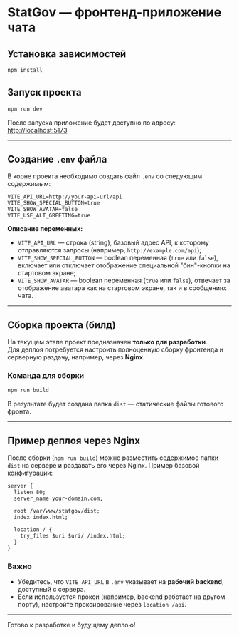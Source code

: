 # StatGov — фронтенд-приложение чата

## Установка зависимостей

```bash
npm install
```

## Запуск проекта

```bash
npm run dev
```

После запуска приложение будет доступно по адресу:  
[http://localhost:5173](http://localhost:5173)

---

## Создание `.env` файла

В корне проекта необходимо создать файл `.env` со следующим содержимым:

```env
VITE_API_URL=http://your-api-url/api
VITE_SHOW_SPECIAL_BUTTON=true
VITE_SHOW_AVATAR=false
VITE_USE_ALT_GREETING=true
```

**Описание переменных:**

-  `VITE_API_URL` — строка (string), базовый адрес API, к которому отправляются запросы (например, `http://example.com/api`);
-  `VITE_SHOW_SPECIAL_BUTTON` — boolean переменная (`true` или `false`), включает или отключает отображение специальной "бин"-кнопки на стартовом экране;
-  `VITE_SHOW_AVATAR` — boolean переменная (`true` или `false`), отвечает за отображение аватара как на стартовом экране, так и в сообщениях чата.

---

## Сборка проекта (билд)

На текущем этапе проект предназначен **только для разработки**.  
Для деплоя потребуется настроить полноценную сборку фронтенда и серверную раздачу, например, через **Nginx**.

### Команда для сборки

```bash
npm run build
```

В результате будет создана папка `dist` — статические файлы готового фронта.

---

## Пример деплоя через Nginx

После сборки (`npm run build`) можно разместить содержимое папки `dist` на сервере и раздавать его через Nginx. Пример базовой конфигурации:

```nginx
server {
  listen 80;
  server_name your-domain.com;

  root /var/www/statgov/dist;
  index index.html;

  location / {
    try_files $uri $uri/ /index.html;
  }
}
```

### Важно

-  Убедитесь, что `VITE_API_URL` в `.env` указывает на **рабочий backend**, доступный с сервера.
-  Если используется прокси (например, backend работает на другом порту), настройте проксирование через `location /api`.

---

Готово к разработке и будущему деплою!

